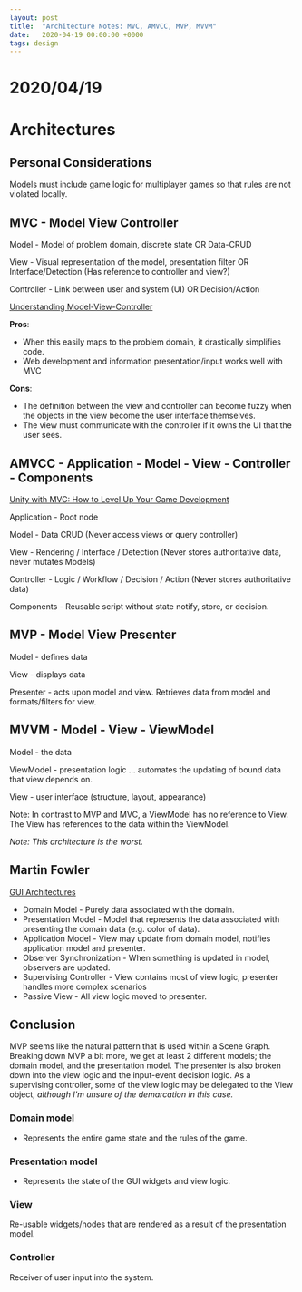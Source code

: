 ```yaml
---
layout: post
title:  "Architecture Notes: MVC, AMVCC, MVP, MVVM"
date:   2020-04-19 00:00:00 +0000
tags: design
---
```


# 2020/04/19

# Architectures

## Personal Considerations

Models must include game logic for multiplayer games so that rules are not violated locally.



## MVC - Model View Controller

Model - Model of problem domain, discrete state  OR Data-CRUD

View - Visual representation of the model, presentation filter OR Interface/Detection (Has reference to controller and view?)

Controller - Link between user and system (UI) OR Decision/Action

[Understanding Model-View-Controller](https://blog.codinghorror.com/understanding-model-view-controller/)

**Pros**:

* When this easily maps to the problem domain, it drastically simplifies code.
* Web development and information presentation/input works well with MVC

**Cons**: 

* The definition between the view and controller can become fuzzy when the objects in the view become the user interface themselves.
* The view must communicate with the controller if it owns the UI that the user sees.

## AMVCC - Application - Model - View - Controller - Components

[Unity with MVC: How to Level Up Your Game Development](https://www.toptal.com/unity-unity3d/unity-with-mvc-how-to-level-up-your-game-development)

Application - Root node

Model - Data CRUD (Never access views or query controller)

View - Rendering / Interface / Detection (Never stores authoritative data, never mutates Models)

Controller - Logic / Workflow / Decision / Action (Never stores authoritative data)

Components - Reusable script without state notify, store, or decision.

## MVP - Model View Presenter

Model - defines data

View - displays data

Presenter - acts upon model and view. Retrieves data from model and formats/filters for view.

## MVVM - Model - View - ViewModel

Model - the data

ViewModel - presentation logic ... automates the updating of bound data that view depends on.

View - user interface (structure, layout, appearance)

Note: In contrast to MVP and MVC, a ViewModel has no reference to View. The View has references to the data within the ViewModel.

*Note: This architecture is the worst.*

## Martin Fowler

[GUI Architectures](https://martinfowler.com/eaaDev/uiArchs.html)

* Domain Model - Purely data associated with the domain.
* Presentation Model - Model that represents the data associated with presenting the domain data (e.g. color of data).
* Application Model - View may update from domain model, notifies application model and presenter.
* Observer Synchronization - When something is updated in model, observers are updated.
* Supervising Controller - View contains most of view logic, presenter handles more complex scenarios
* Passive View - All view logic moved to presenter.

## Conclusion

MVP seems like the natural pattern that is used within a Scene Graph.  Breaking down MVP a bit more, we get at least 2 different models; the domain model, and the presentation model. The presenter is also broken down into the view logic and the input-event decision logic. As a supervising controller, some of the view logic may be delegated to the View object, *although I'm unsure of the demarcation in this case.*

### Domain model

* Represents the entire game state and the rules of the game.

### Presentation model

* Represents the state of the GUI widgets and view logic.

### View

Re-usable widgets/nodes that are rendered as a result of the presentation model.

### Controller

Receiver of user input into the system.

